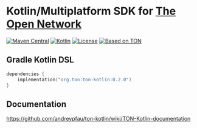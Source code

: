 # Kotlin/Multiplatform SDK for [The Open Network](https://ton.org)

[![Maven Central][maven-central-svg]][maven-central]
[![Kotlin][kotlin-svg]][kotlin]
[![License][license-svg]][license]
[![Based on TON][ton-svg]][ton]

## Gradle Kotlin DSL

```kotlin
dependencies {
    implementation("org.ton:ton-kotlin:0.2.0")
}
```

## Documentation

https://github.com/andreypfau/ton-kotlin/wiki/TON-Kotlin-documentation

<!-- Badges -->

[maven-central-svg]: https://img.shields.io/maven-central/v/org.ton/ton-kotlin

[maven-central]: https://search.maven.org/artifact/io.github.andreypfau/org.ton/ton-kotlin/0.1.0/pom

[jitpack-svg]: https://jitpack.io/v/andreypfau/ton-kotlin.svg

[jitpack]: https://jitpack.io/#andreypfau/ton-kotlin

[kotlin-svg]: https://img.shields.io/badge/kotlin-1.7.20-blue.svg?logo=kotlin

[kotlin]: http://kotlinlang.org

[license-svg]: https://img.shields.io/badge/License-GPLv3-blue

[license]: https://www.gnu.org/licenses/gpl-3.0.en.html

[ton-svg]: https://img.shields.io/badge/Based%20on-TON-blue

[ton]: https://ton.org
